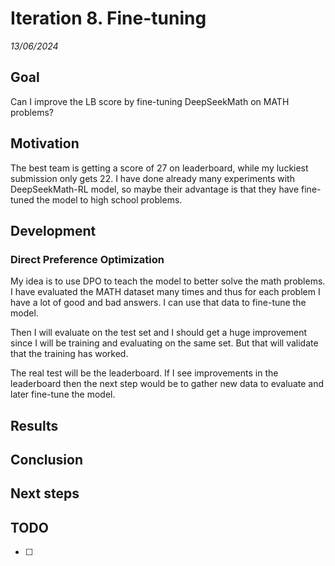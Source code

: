 # Iteration 8. Fine-tuning

_13/06/2024_

## Goal

Can I improve the LB score by fine-tuning DeepSeekMath on MATH problems?

## Motivation

The best team is getting a score of 27 on leaderboard, while my luckiest submission only gets 22.
I have done already many experiments with DeepSeekMath-RL model, so maybe their advantage is that they
have fine-tuned the model to high school problems.

## Development

### Direct Preference Optimization

My idea is to use DPO to teach the model to better solve the math problems. I have evaluated the MATH
dataset many times and thus for each problem I have a lot of good and bad answers. I can use that
data to fine-tune the model.

Then I will evaluate on the test set and I should get a huge improvement since I will be training
and evaluating on the same set. But that will validate that the training has worked.

The real test will be the leaderboard. If I see improvements in the leaderboard then the next step
would be to gather new data to evaluate and later fine-tune the model.

## Results

## Conclusion

## Next steps

## TODO

- [ ]
